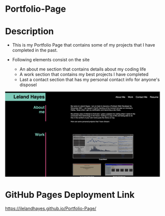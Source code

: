 # Portfolio-Page

# Description

* This is my Portfolio Page that contains some of my projects that I have completed in the past. 

* Following elements consist on the site

    * An about me section that contains details about my coding life
    * A work section that contains my best projects I have completed
    * Last a contact section that has my personal contact info for anyone's disposel

![Website View](./img/website-screenshot.png)

# GitHub Pages Deployment Link

https://ilelandhayes.github.io/Portfolio-Page/